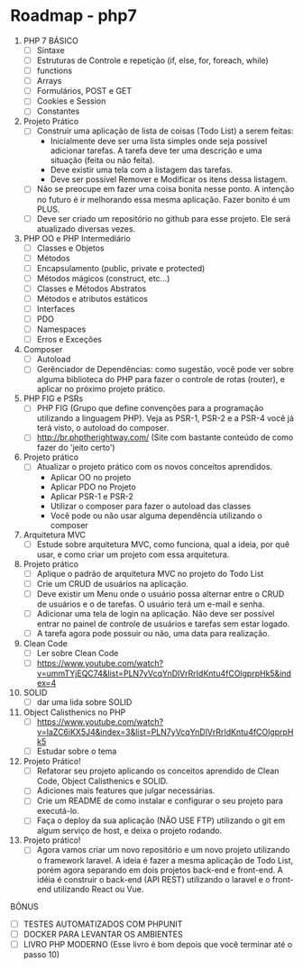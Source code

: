 # Roadmap - php7
1. PHP 7 BÁSICO
	- [ ] Sintaxe
	- [ ] Estruturas de Controle e repetição (if, else, for, foreach, while)
	- [ ] functions
	- [ ] Arrays 
	- [ ] Formulários, POST e GET
	- [ ] Cookies e Session
	- [ ] Constantes
2. Projeto Prático
	- [ ] Construir uma aplicação de lista de coisas (Todo List) a serem feitas:
		- Inicialmente deve ser uma lista simples onde seja possível adicionar tarefas. A tarefa deve ter uma descrição e uma situação (feita ou não feita).
		- Deve existir uma tela com a listagem das tarefas.
		- Deve ser possível Remover e Modificar os itens dessa listagem.
	- [ ] Não se preocupe em fazer uma coisa bonita nesse ponto. A intenção no futuro é ir melhorando essa mesma aplicação. Fazer bonito é um PLUS.
	- [ ] Deve ser criado um repositório no github para esse projeto. Ele será atualizado diversas vezes.
3. PHP OO e PHP Intermediário
	- [ ] Classes e Objetos
	- [ ] Métodos
	- [ ] Encapsulamento (public, private e protected)
	- [ ] Métodos mágicos (construct, etc...)
	- [ ] Classes e Métodos Abstratos
	- [ ] Métodos e atributos estáticos
	- [ ] Interfaces
	- [ ] PDO
	- [ ] Namespaces
	- [ ] Erros e Exceções
3. Composer
	- [ ] Autoload
	- [ ] Gerênciador de Dependências: como sugestão, você pode ver sobre alguma biblioteca do PHP para fazer o controle de rotas (router), e aplicar no próximo projeto prático.
4. PHP FIG e PSRs
	- [ ] PHP FIG (Grupo que define convenções para a programação utilizando a linguagem PHP). Veja as PSR-1, PSR-2 e a PSR-4 você já terá visto, o autoload do composer.
	- [ ] http://br.phptherightway.com/ (Site com bastante conteúdo de como fazer do 'jeito certo')
5. Projeto prático
	- [ ] Atualizar o projeto prático com os novos conceitos aprendidos.
		- Aplicar OO no projeto
		- Aplicar PDO no Projeto
		- Aplicar PSR-1 e PSR-2
		- Utilizar o composer para fazer o autoload das classes
		- Você pode ou não usar alguma dependência utilizando o composer
6. Arquitetura MVC
	- [ ] Estude sobre arquitetura MVC, como funciona, qual a ideia, por quê usar, e como criar um projeto com essa arquitetura.
7. Projeto prático
	- [ ] Aplique o padrão de arquitetura MVC no projeto do Todo List
	- [ ] Crie um CRUD de usuários na aplicação.
	- [ ] Deve existir um Menu onde o usuário possa alternar entre o CRUD de usuários e o de tarefas. O usuário terá um e-mail e senha.
	- [ ] Adicionar uma tela de login na aplicação. Não deve ser possível entrar no painel de controle de usuários e tarefas sem estar logado.
	- [ ] A tarefa agora pode possuir ou não, uma data para realização.
8. Clean Code
	- [ ] Ler sobre Clean Code
	- [ ] https://www.youtube.com/watch?v=ummTYjEQC74&list=PLN7yVcqYnDlVrRrIdKntu4fCOlgprpHk5&index=4
9. SOLID
	- [ ] dar uma lida sobre SOLID
10. Object Calisthenics no PHP
	- [ ] https://www.youtube.com/watch?v=IaZC6iKX5J4&index=3&list=PLN7yVcqYnDlVrRrIdKntu4fCOlgprpHk5
	- [ ] Estudar sobre o tema
11. Projeto Prático!
	- [ ] Refatorar seu projeto aplicando os conceitos aprendido de Clean Code, Object Calisthenics e SOLID.
	- [ ] Adiciones mais features que julgar necessárias.
	- [ ] Crie um README de como instalar e configurar o seu projeto para executá-lo.
	- [ ] Faça o deploy da sua aplicação (NÃO USE FTP) utilizando o git em algum serviço de host, e deixa o projeto rodando.
12. Projeto prático!
	- [ ] Agora vamos criar um novo repositório e um novo projeto utilizando o framework laravel. A ideia é fazer a mesma aplicação de Todo List, porém agora separando em dois projetos back-end e front-end. A idéia é construir o back-end (API REST) utilizando o laravel e o front-end utilizando React ou Vue.
	
BÔNUS

- [ ] TESTES AUTOMATIZADOS COM PHPUNIT
- [ ] DOCKER PARA LEVANTAR OS AMBIENTES
- [ ] LIVRO PHP MODERNO (Esse livro é bom depois que você terminar até o passo 10)
